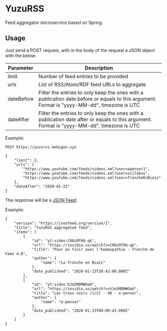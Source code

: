 # YuzuRSS
Feed aggregator microservice based on Spring

## Usage

Just send a POST request, with in the body of the request a JSON object with the below:

| Parameter  | Description                                                                                                                                 |
| ---------- | ------------------------------------------------------------------------------------------------------------------------------------------- |
| limit      | Number of feed entries to be provided                                                                                                       |
| urls       | List of RSS/Atom/RDF feed URLs to aggregate                                                                                                 |
| dateBefore | Filter the entries to only keep the ones with a publication date before or equals to this argument. Format is "yyyy-MM-dd", timezone is UTC |
| dateAfter  | Filter the entries to only keep the ones with a publication date after or equals to this argument. Format is "yyyy-MM-dd", timezone is UTC  |

Example:

	POST https://yuzurss.kebigon.xyz

	{
		"limit": 2,
		"urls": [
			"https://www.youtube.com/feeds/videos.xml?user=epenser1",
			"https://www.youtube.com/feeds/videos.xml?user=scilabus",
			"https://www.youtube.com/feeds/videos.xml?user=TroncheEnBiais"
		],
		"dateAfter": "2020-01-22"
	}

The response will be a [JSON Feed](https://jsonfeed.org/version/1):

Example:

	{
		"version": "https://jsonfeed.org/version/1",
		"title": "YuzuRSS aggregated feed",
		"items": [
			{
				"id": "yt:video:C9bLMf6Q-qk",
				"url": "https://invidio.us/watch?v=C9bLMf6Q-qk",
				"title": "Pour en finir avec l'homéopathie - Tronche de Fake 4.8",
				"author": {
					"name": "La Tronche en Biais"
				},
				"date_published": "2020-01-23T10:43:08.000Z"
			},
			{
				"id": "yt:video:hJe5MDMWOaU",
				"url": "https://invidio.us/watch?v=hJe5MDMWOaU",
				"title": "Les trous noirs (1/2) - 48 - e-penser",
				"author": {
					"name": "e-penser"
				},
				"date_published": "2020-01-23T08:09:43.000Z"
			}
		]
	}
